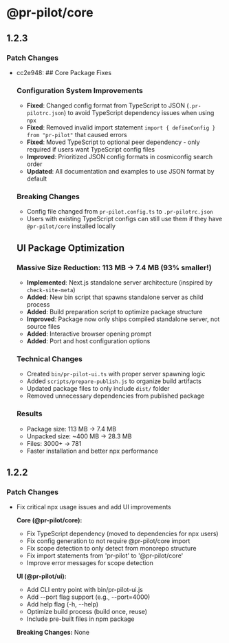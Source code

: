 # @pr-pilot/core

## 1.2.3

### Patch Changes

- cc2e948: ## Core Package Fixes

  ### Configuration System Improvements
  - **Fixed**: Changed config format from TypeScript to JSON (`.pr-pilotrc.json`) to avoid TypeScript dependency issues when using `npx`
  - **Fixed**: Removed invalid import statement `import { defineConfig } from "pr-pilot"` that caused errors
  - **Fixed**: Moved TypeScript to optional peer dependency - only required if users want TypeScript config files
  - **Improved**: Prioritized JSON config formats in cosmiconfig search order
  - **Updated**: All documentation and examples to use JSON format by default

  ### Breaking Changes
  - Config file changed from `pr-pilot.config.ts` to `.pr-pilotrc.json`
  - Users with existing TypeScript configs can still use them if they have `@pr-pilot/core` installed locally

  ## UI Package Optimization

  ### Massive Size Reduction: 113 MB → 7.4 MB (93% smaller!)
  - **Implemented**: Next.js standalone server architecture (inspired by `check-site-meta`)
  - **Added**: New bin script that spawns standalone server as child process
  - **Added**: Build preparation script to optimize package structure
  - **Improved**: Package now only ships compiled standalone server, not source files
  - **Added**: Interactive browser opening prompt
  - **Added**: Port and host configuration options

  ### Technical Changes
  - Created `bin/pr-pilot-ui.ts` with proper server spawning logic
  - Added `scripts/prepare-publish.js` to organize build artifacts
  - Updated package files to only include `dist/` folder
  - Removed unnecessary dependencies from published package

  ### Results
  - Package size: 113 MB → 7.4 MB
  - Unpacked size: ~400 MB → 28.3 MB
  - Files: 3000+ → 781
  - Faster installation and better npx performance

## 1.2.2

### Patch Changes

- Fix critical npx usage issues and add UI improvements

  **Core (@pr-pilot/core):**
  - Fix TypeScript dependency (moved to dependencies for npx users)
  - Fix config generation to not require @pr-pilot/core import
  - Fix scope detection to only detect from monorepo structure
  - Fix import statements from 'pr-pilot' to '@pr-pilot/core'
  - Improve error messages for scope detection

  **UI (@pr-pilot/ui):**
  - Add CLI entry point with bin/pr-pilot-ui.js
  - Add --port flag support (e.g., --port=4000)
  - Add help flag (-h, --help)
  - Optimize build process (build once, reuse)
  - Include pre-built files in npm package

  **Breaking Changes:** None
